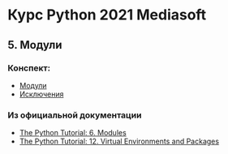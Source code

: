 # Курс Python 2021 Mediasoft
## 5. Модули

### Конспект:
- [Модули](./1_modules.py)
- [Исключения](./2_virtualenv.py)


### Из официальной документации 
- [The Python Tutorial: 6. Modules](https://docs.python.org/3/tutorial/modules.html)
- [The Python Tutorial: 12. Virtual Environments and Packages](https://docs.python.org/3/tutorial/venv.html)